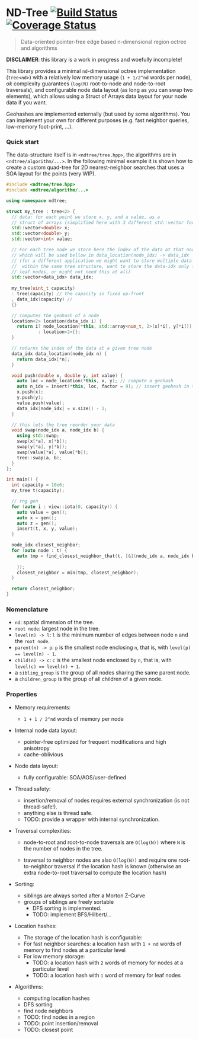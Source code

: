 # ND-Tree <a href="https://travis-ci.org/gnzlbg/ndtree" target="_blank">![Build Status][badge.Travis]</a> <a href="https://coveralls.io/r/gnzlbg/ndtree" target="_blank">![Coverage Status][badge.Coveralls]</a>

> Data-oriented pointer-free edge based n-dimensional region octree and algorithms

**DISCLAIMER**: this library is a work in progress and woefully incomplete!

This library provides a minimal `nd`-dimensional octree implementation
(`tree<nd>`) with a relatively low memory usage (`1 + 1/2^nd` words per node),
_ok_ complexity guarantees (`log(N)` root-to-node and node-to-root traversals),
and configurable node data layout (as long as you can swap two elements), which
allows using a Struct of Arrays data layout for your node data if you want.

Geohashes are implemented externally (but used by some algorithms). You can
implement your own for different purposes (e.g. fast neighbor queries,
low-memory foot-print, ...).

### Quick start

The data-structure itself is in `<ndtree/tree.hpp>`, the algorithms are in
`<ndtree/algorithm/...>`. In the following minimal example it is shown how to
create a custom quad-tree for 2D nearest-neighbor searches that uses a SOA
layout for the points (very WIP).

```c++
#include <ndtree/tree.hpp>
#include <ndtree/algorithm/...>

using namespace ndtree;

struct my_tree : tree<2> {
  // data: for each point we store x, y, and a value, as a
  // struct of arrays (simplified here with 3 different std::vector for exposition) 
  std::vector<double> x;
  std::vector<double> y;
  std::vector<int> value;

  // For each tree node we store here the index of the data at that node,
  // which will be used bellow in data_location(node_idx) -> data_idx
  // (for a different application we might want to store multiple data-sets
  //  within the same tree structure, want to store the data-idx only for
  // leaf nodes, or might not need this at all)
  std::vector<data_idx> data_idx;
  
  my_tree(uint_t capacity)
  : tree(capacity) // the capacity is fixed up-front
  , data_idx(capacity) // 
  {}

  // computes the geohash of a node
  location<2> location(data_idx i) {
    return i? node_location(*this, std::array<num_t, 2>(x[*i], y[*i]))
            : location<2>{};
  }

  // returns the index of the data at a given tree node
  data_idx data_location(node_idx n) {
    return data_idx[*n];
  }

  void push(double x, double y, int value) {
    auto loc = node_location(*this, x, y); // compute a geohash
    auto n_idx = insert(*this, loc, factor = 9); // insert geohash in the tree
    x.push(x);
    y.push(y);
    value.push(value);
    data_idx[node_idx] = x.size() - 1;
  }

  // this lets the tree reorder your data
  void swap(node_idx a, node_idx b) {
    using std::swap;
    swap(x[*a], x[*b]);
    swap(y[*a], y[*b]);
    swap(value[*a], value[*b]);
    tree::swap(a, b);
  }
};

int main() {
  int capacity = 10e6;
  my_tree t(capacity);

  // rng gen
  for (auto i : view::iota(0, capacity)) {
    auto value = gen();
    auto x = gen();
    auto z = gen();
    insert(t, x, y, value);
  }

  node_idx closest_neighbor;
  for (auto node : t) {
    auto tmp = find_closest_neighbor_that(t, [&](node_idx a, node_idx b) {
  
    });
    closest_neighbor = min(tmp, closest_neighbor);
  }

  return closest_neighbor;
}
```

### Nomenclature

- `nd`: spatial dimension of the tree.
- `root node`: largest node in the tree.
- `level(n) -> l`: `l` is the minimum number of edges between node `n` and the `root node`.
- `parent(n) -> p`: `p` is the smallest node enclosing `n`, that is, with `level(p) == level(n) - 1`.
- `child(n) -> c`: `c` is the smallest node enclosed by `n`, that is, with `level(c) == level(n) + 1`.
- a `sibling_group` is the group of all nodes sharing the same parent node.
- a `children_group` is the group of all children of a given node.

### Properties

- Memory requirements:

  - `1 + 1 / 2^nd` words of memory per node

- Internal node data layout:

  - pointer-free optimized for frequent modifications and high anisotropy
  - cache-oblivious

- Node data layout:

  - fully configurable: SOA/AOS/user-defined

- Thread safety: 

  - insertion/removal of nodes requires external synchronization (is not thread-safe!).
  - anything else is thread safe.
  - TODO: provide a wrapper with internal synchronization.
  
- Traversal complexities:

  - node-to-root and root-to-node traversals are `O(log(N))` where `N` is the
    number of nodes in the tree.

  - traversal to neighbor nodes are also `O(log(N))` and require one
    root-to-neighbor traversal if the location hash is known (otherwise an extra
    node-to-root traversal to compute the location hash)

- Sorting:

  - siblings are always sorted after a Morton Z-Curve
  - groups of siblings are freely sortable
    - DFS sorting is implemented.
    - TODO: implement BFS/Hilbert/... 

- Location hashes:

  - The storage of the location hash is configurable:
  - For fast neighbor searches: a location hash with `1 + nd` words of memory to
    find nodes at a particular level
  - For low memory storage:
    - TODO: a location hash with `2` words of memory for nodes at a particular level
    - TODO: a location hash with `1` word of memory for leaf nodes

- Algorithms:

  - computing location hashes
  - DFS sorting
  - find node neighbors
  - TODO: find nodes in a region
  - TODO: point insertion/removal
  - TODO: closest point

<!-- Links -->
[badge.Travis]: https://travis-ci.org/gnzlbg/ndtree.svg?branch=master
[badge.Coveralls]: https://coveralls.io/repos/gnzlbg/ndtree/badge.svg
